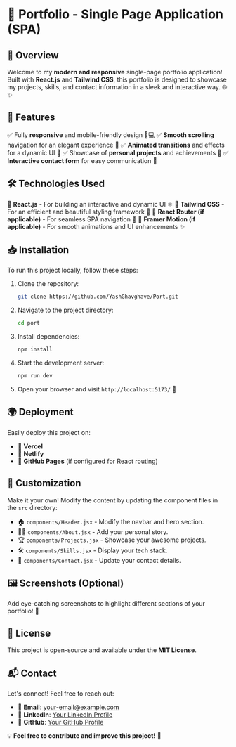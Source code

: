 # 🚀 Portfolio - Single Page Application (SPA)

## 🌟 Overview
Welcome to my **modern and responsive** single-page portfolio application! Built with **React.js** and **Tailwind CSS**, this portfolio is designed to showcase my projects, skills, and contact information in a sleek and interactive way. 🌐✨

## 🎯 Features
✅ Fully **responsive** and mobile-friendly design 📱💻
✅ **Smooth scrolling** navigation for an elegant experience 🎢
✅ **Animated transitions** and effects for a dynamic UI 🎨
✅ Showcase of **personal projects** and achievements 🚀
✅ **Interactive contact form** for easy communication 📩

## 🛠️ Technologies Used
🔹 **React.js** - For building an interactive and dynamic UI ⚛️
🔹 **Tailwind CSS** - For an efficient and beautiful styling framework 🎨
🔹 **React Router (if applicable)** - For seamless SPA navigation 🔗
🔹 **Framer Motion (if applicable)** - For smooth animations and UI enhancements ✨

## 📥 Installation
To run this project locally, follow these steps:

1. Clone the repository:
   ```sh
   git clone https://github.com/YashGhavghave/Port.git
   ```

2. Navigate to the project directory:
   ```sh
   cd port
   ```

3. Install dependencies:
   ```sh
   npm install
   ```

4. Start the development server:
   ```sh
   npm run dev
   ```

5. Open your browser and visit `http://localhost:5173/` 🚀

## 🌍 Deployment
Easily deploy this project on:
- 🚀 **Vercel**
- 🌱 **Netlify**
- 📂 **GitHub Pages** (if configured for React routing)

## 🎨 Customization
Make it your own! Modify the content by updating the component files in the `src` directory:
- 🏠 `components/Header.jsx` - Modify the navbar and hero section.
- 👨‍💻 `components/About.jsx` - Add your personal story.
- 🏆 `components/Projects.jsx` - Showcase your awesome projects.
- 🛠️ `components/Skills.jsx` - Display your tech stack.
- 📩 `components/Contact.jsx` - Update your contact details.

## 🖼️ Screenshots (Optional)
Add eye-catching screenshots to highlight different sections of your portfolio! 📸

## 📝 License
This project is open-source and available under the **MIT License**.

## 📬 Contact
Let's connect! Feel free to reach out:
- 📧 **Email**: your-email@example.com
- 🔗 **LinkedIn**: [Your LinkedIn Profile](https://linkedin.com/in/yourprofile)
- 🐙 **GitHub**: [Your GitHub Profile](https://github.com/YashGhavghave)

💡 **Feel free to contribute and improve this project!** 🚀

